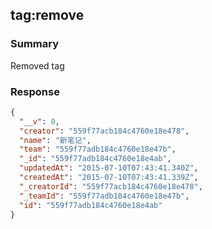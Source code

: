 ## tag:remove

### Summary
Removed tag

### Response
```json
{
  "__v": 0,
  "creator": "559f77acb184c4760e18e478",
  "name": "新笔记",
  "team": "559f77adb184c4760e18e47b",
  "_id": "559f77adb184c4760e18e4ab",
  "updatedAt": "2015-07-10T07:43:41.340Z",
  "createdAt": "2015-07-10T07:43:41.339Z",
  "_creatorId": "559f77acb184c4760e18e478",
  "_teamId": "559f77adb184c4760e18e47b",
  "id": "559f77adb184c4760e18e4ab"
}
```
